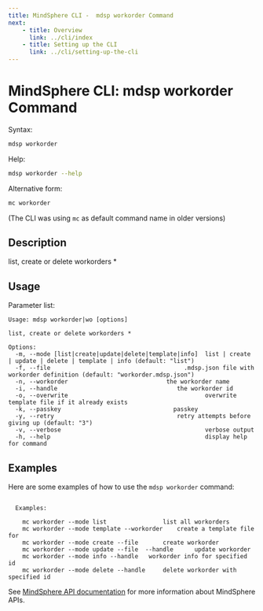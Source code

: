 ```yaml
---
title: MindSphere CLI -  mdsp workorder Command
next:
    - title: Overview
      link: ../cli/index
    - title: Setting up the CLI
      link: ../cli/setting-up-the-cli
---
```


# MindSphere CLI: mdsp workorder Command

Syntax:

```bash
mdsp workorder
```

Help:

```bash
mdsp workorder --help
```

Alternative form:

```bash
mc workorder
```

(The CLI was using `mc` as default command name in older versions)

## Description

list, create or delete workorders *

## Usage

Parameter list:

```text
Usage: mdsp workorder|wo [options]

list, create or delete workorders *

Options:
  -m, --mode [list|create|update|delete|template|info]  list | create | update | delete | template | info (default: "list")
  -f, --file                                      .mdsp.json file with workorder definition (default: "workorder.mdsp.json")
  -n, --workorder                            the workorder name
  -i, --handle                                  the workorder id
  -o, --overwrite                                       overwrite template file if it already exists
  -k, --passkey                                passkey
  -y, --retry                                   retry attempts before giving up (default: "3")
  -v, --verbose                                         verbose output
  -h, --help                                            display help for command

```

## Examples

Here are some examples of how to use the `mdsp workorder` command:

```text

  Examples:

    mc workorder --mode list 				list all workorders
    mc workorder --mode template --workorder  	create a template file for 
    mc workorder --mode create --file  		create workorder 
    mc workorder --mode update --file  --handle  	 update workorder 
    mc workorder --mode info --handle  	workorder info for specified id
    mc workorder --mode delete --handle  	delete workorder with specified id

```

See [MindSphere API documentation](https://documentation.mindsphere.io/MindSphere/apis/index.html) for more information about MindSphere APIs.
